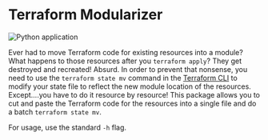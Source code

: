 # Terraform Modularizer

![Python application](https://github.com/glerb/terraform-modularizer/workflows/Python%20application/badge.svg?branch=master)

Ever had to move Terraform code for existing resources into a module? What happens to those resources after you `terraform apply`? They get destroyed and recreated! Absurd. In order to prevent that nonsense, you need to use the `terraform state mv` command in the [Terraform CLI](https://www.terraform.io/docs/commands/state/index.html) to modify your state file to reflect the new module location of the resources. Except....you have to do it resource by resource! This package allows you to cut and paste the Terraform code for the resources into a single file and do a batch `terraform state mv`.

For usage, use the standard `-h` flag.
